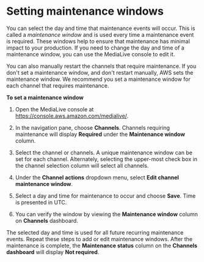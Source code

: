 # Setting maintenance windows<a name="setting-maintenance"></a>

You can select the day and time that maintenance events will occur\. This is called a *maintenance window* and is used every time a maintenance event is required\. These windows help to ensure that maintenance has minimal impact to your production\. If you need to change the day and time of a maintenance window, you can use the MediaLive console to edit it\.

You can also manually restart the channels that require maintenance\. If you don't set a maintenance window, and don't restart manually, AWS sets the maintenance window\. We recommend you set a maintenance window for each channel that requires maintenance\.

**To set a maintenance window**

1. Open the MediaLive console at [https://console\.aws\.amazon\.com/medialive/](https://console.aws.amazon.com/medialive/)\.

1. In the navigation pane, choose **Channels**\. Channels requiring maintenance will display **Required** under the **Maintenance window** column\.

1. Select the channel or channels\. A unique maintenance window can be set for each channel\. Alternately, selecting the upper\-most check box in the channel selection column will select all channels\.

1. Under the **Channel actions** dropdown menu, select **Edit channel maintenance window**\.

1. Select a day and time for maintenance to occur and choose **Save**\. Time is presented in UTC\.

1. You can verify the window by viewing the **Maintenance window** column on **Channels** dashboard\.

The selected day and time is used for all future recurring maintenance events\. Repeat these steps to add or edit maintenance windows\. After the maintenance is complete, the **Maintenance status** column on the **Channels dashboard** will display **Not required**\.